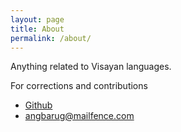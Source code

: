 ```yaml
---
layout: page
title: About
permalink: /about/
---
```


Anything related to Visayan languages.

For corrections and contributions

- [Github](<https://github.com/bisayapoems>)
- [angbarug@mailfence.com](<mailto:angbarug@mailfence.com>)

